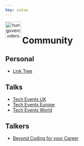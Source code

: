 ```yaml
---
key: value
---
```


<header class="site-header">
  <a href="https://blog.hungovercoders.com"><img alt="hungovercoders" src="../assets/logo3.ico"
    width=50px align="left"></a>
</header>

# Community

## Personal

* [Link Tree](https://linktr.ee/)

## Talks

* [Tech Events UK](https://dev.events/EU/GB)
* [Tech Events Europe](https://dev.events/EU)
* [Tech Events World](https://dev.events)

## Talkers

* [Beyond Coding for your Career](https://gist.github.com/blueboxes/31f66638668cd932696e7c876cf6e75c)
